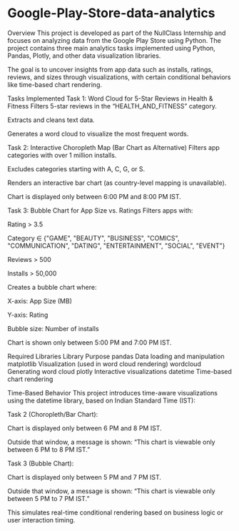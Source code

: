 # Google-Play-Store-data-analytics

Overview
This project is developed as part of the NullClass Internship and focuses on analyzing data from the Google Play Store using Python. The project contains three main analytics tasks implemented using Python, Pandas, Plotly, and other data visualization libraries.

The goal is to uncover insights from app data such as installs, ratings, reviews, and sizes through visualizations, with certain conditional behaviors like time-based chart rendering.

  Tasks Implemented
Task 1: Word Cloud for 5-Star Reviews in Health & Fitness
Filters 5-star reviews in the “HEALTH_AND_FITNESS” category.

Extracts and cleans text data.

Generates a word cloud to visualize the most frequent words.

Task 2: Interactive Choropleth Map (Bar Chart as Alternative)
Filters app categories with over 1 million installs.

Excludes categories starting with A, C, G, or S.

Renders an interactive bar chart (as country-level mapping is unavailable).

Chart is displayed only between 6:00 PM and 8:00 PM IST.

Task 3: Bubble Chart for App Size vs. Ratings
Filters apps with:

Rating > 3.5

Category ∈ {"GAME", "BEAUTY", "BUSINESS", "COMICS", "COMMUNICATION", "DATING", "ENTERTAINMENT", "SOCIAL", "EVENT"}

Reviews > 500

Installs > 50,000

Creates a bubble chart where:

X-axis: App Size (MB)

Y-axis: Rating

Bubble size: Number of installs

Chart is shown only between 5:00 PM and 7:00 PM IST.

Required Libraries
Library              	Purpose
pandas	              Data loading and manipulation
matplotlib	          Visualization (used in word cloud rendering)
wordcloud	            Generating word cloud
plotly	              Interactive visualizations
datetime	            Time-based chart rendering

Time-Based Behavior
This project introduces time-aware visualizations using the datetime library, based on Indian Standard Time (IST):

Task 2 (Choropleth/Bar Chart):

Chart is displayed only between 6 PM and 8 PM IST.

Outside that window, a message is shown:
“This chart is viewable only between 6 PM to 8 PM IST.”

Task 3 (Bubble Chart):

Chart is displayed only between 5 PM and 7 PM IST.

Outside that window, a message is shown:
“This chart is viewable only between 5 PM to 7 PM IST.”

This simulates real-time conditional rendering based on business logic or user interaction timing.


